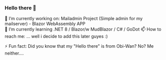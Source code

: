 ### Hello there 👋
🔭 I’m currently working on: Mailadmin Project (Simple admin for my mailserver) - Blazor WebAssembly APP  
🌱 I’m currently learning .NET 8 / Blazor/w MudBlazor / C# / GoDot 
📫 How to reach me: ... well i decide to add this later guyes :)  
  
 ⚡ Fun fact: Did you know that my "Hello there" is from Obi-Wan? No? Me neither....

<!--
**visualNetworks/visualNetworks** is a ✨ _special_ ✨ repository because its `README.md` (this file) appears on your GitHub profile.

Here are some ideas to get you started:

- 🔭 I’m currently working on ...
- 🌱 I’m currently learning ...
- 👯 I’m looking to collaborate on ...
- 🤔 I’m looking for help with ...
- 💬 Ask me about ...
- 📫 How to reach me: ...
- 😄 Pronouns: ...
- ⚡ Fun fact: ...
-->
